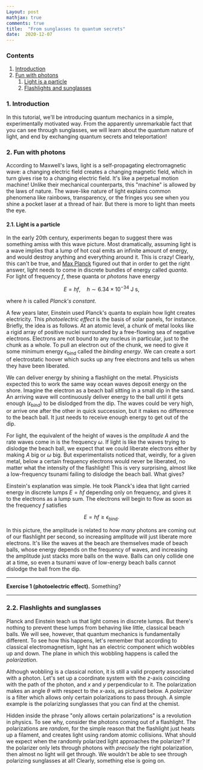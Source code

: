 ```yaml
---
Layout: post
mathjax: true
comments: true
title:  "From sunglasses to quantum secrets"
date:  2020-12-07
---
```


### Contents

1. <a href="#sec-1">Introduction</a>
2. <a href="#sec-2">Fun with photons</a>
   1. <a href="#sec-2-1">Light is a particle</a>
   2. <a href="#sec-2-2">Flashlights and sunglasses</a>

### 1. Introduction <a id="sec-1" name="sec-1"></a>

In this tutorial, we'll be introducing quantum mechanics in a simple,
experimentally motivated way. From the apparently unremarkable fact
that you can see through sunglasses, we will learn about the quantum
nature of light, and end by exchanging quantum secrets and teleportation!

### 2. Fun with photons <a id="sec-2" name="sec-2"></a>

According to Maxwell's laws, light is a self-propagating
electromagnetic wave: a changing electric field creates a changing
magnetic field, which in turn gives rise to a changing electric field.
It's like a perpetual motion machine!
Unlike their mechanical counterparts, this "machine" is allowed by the laws of nature.
The wave-like nature of light explains common phenomena like rainbows,
transparency, or the fringes you see when you shine a pocket laser at
a thread of hair.
But there is more to light than meets the eye.

#### 2.1. Light is a particle <a id="sec-2-1" name="sec-2-1"></a>

In the early 20th century, experiments began to suggest there was
something amiss with this wave picture.
Most dramatically, assuming light is a wave implies that a lump of hot
coal emits an infinite amount of energy, and would destroy anything
and everything around it.
This is crazy! Clearly, this can't be true, and
[Max Planck](https://en.wikipedia.org/wiki/Max_Planck#Black-body_radiation)
figured out that in order to get the right answer, light needs to come
in discrete bundles of energy called *quanta*.
For light of frequency $f$, these quanta or *photons* have energy

$$
E = hf, \quad h \sim 6.34 \times 10^{-34} \text{ J s},
$$

where $h$ is called *Planck's constant*.

A few years later, Einstein used Planck's quanta to explain how
light creates electricity.
This *photoelectric effect* is the basis of solar panels, for instance.
Briefly, the idea is as follows.
At an atomic level, a chunk of metal looks like a rigid array of
positive nuclei surrounded by a free-flowing sea of negative
electrons.
Electrons are not bound to any nucleus in particular, just to the
chunk as a whole.
To pull an electron out of the chunk, we need to give it some minimum
energy $\epsilon_\text{bind}$ called the *binding energy*.
We can create a sort of electrostatic hoover which sucks up any
free electrons and tells us when they have been liberated.

We can deliver energy by shining a flashlight on the metal.
Physicists expected this to work the same way ocean waves deposit
energy on the shore.
Imagine the electron as a beach ball sitting in a small dip in the sand.
An arriving wave will continuously deliver energy to the ball until it
gets enough ($\epsilon_\text{bind}$) to be dislodged from the dip.
The waves could be very high, or arrive one after the other in quick
succession, but it makes no difference to the beach ball.
It just needs to receive enough energy to get out of the dip.

For light, the equivalent of the height of waves is the *amplitude* $A$
and the rate waves come in is the frequency $\omega$.
If light is like the waves trying to dislodge the beach ball, we
expect that we could liberate electrons either by making $A$ big or
$\omega$ big.
But experimentalists noticed that, weirdly, for a given metal, below a
certain frequency electrons would never be liberated, no matter what
the intensity of the flashlight!
This is very surprising, almost like a low-frequency tsunami failing
to dislodge the beach ball.
What gives?

Einstein's explanation was simple.
He took Planck's idea that light carried energy in discrete lumps $E =
hf$ depending only on frequency, and gives it to the
electrons as a lump sum.
The electrons will begin to flow as soon as the frequency $f$ satisfies

$$
E = hf \geq \epsilon_\text{bind}.
$$

In this picture, the amplitude is related to *how many* photons are
coming out of our flashlight per second, so increasing amplitude will just
liberate more electrons.
It's like the waves at the beach are themselves made of beach
balls, whose energy depends on the frequency of waves, and increasing
the amplitude just stacks more balls on the wave.
Balls can only collide one at a time, so even a tsunami wave of low-energy
beach balls cannot dislodge the ball from the dip.

---

**Exercise 1 (photoelectric effect).** Something?

---

### 2.2. Flashlights and sunglasses <a id="sec-2-2" name="sec-2-2"></a>

Planck and Einstein teach us that light comes in discrete lumps.
But there's nothing to prevent these lumps from behaving like little,
classical beach balls.
We will see, however, that quantum mechanics is fundamentally
different.
To see how this happens, let's remember that according to classical
electromagnetism, light has an electric component which wobbles up and
down.
The plane in which this wobbling happens is called the *polarization*.

Although wobbling is a classical notion, it is still a valid property
associated with a photon.
Let's set up a coordinate system with the $z$-axis coinciding with the
path of the photon, and $x$ and $y$ perpendicular to it.
The polarization makes an angle $\theta$ with respect to the $x$-axis,
as pictured below.
A *polarizer* is a filter which allows only certain polarizations to
pass through.
A simple example is the polarizing sunglasses that you can find at the
chemist.

Hidden inside the phrase "only allows certain polarizations" is a
revolution in physics.
To see why, consider the photons coming out of a flashlight.
The polarizations are *random*, for the simple reason that the
flashlight just heats up a filament, and creates light using random
atomic collisions.
What should we expect when the randomly polarized light approaches the
polarizer?
If the polarizer only lets through photons with *precisely* the right
polarization, then almost no light will get through.
We wouldn't be able to see through polarizing sunglasses at all!
Clearly, something else is going on.
